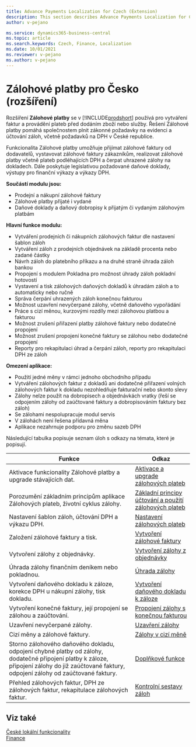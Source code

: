 ```yaml
---
title: Advance Payments Localization for Czech (Extension) 
description: This section describes Advance Payments Localization for Czech extension functionality.
author: v-pejano

ms.service: dynamics365-business-central
ms.topic: article
ms.search.keywords: Czech, Finance, Localization
ms.date: 10/01/2021
ms.reviewer: v-pejano
ms.author: v-pejano
---
```


# Zálohové platby pro Česko (rozšíření)

Rozšíření **Zálohové platby** se v [!INCLUDE[prodshort](../../includes/prodshort.md)] používá pro vytváření faktur a provádění plateb před dodáním zboží nebo služby. Řešení Zálohové platby pomáhá společnostem plnit zákonné požadavky na evidenci a účtování záloh, včetně požadavků na DPH v České republice.  

Funkcionalita Zálohové platby umožňuje přijímat zálohové faktury od dodavatelů, vystavovat zálohové faktury zákazníkům, realizovat zálohové platby včetně plateb podléhajících DPH a čerpat uhrazené zálohy na dokladech. Dále poskytuje legislativou požadované daňové doklady, výstupy pro finanční výkazy a výkazy DPH.  

**Součástí modulu jsou:**  

- Prodejní a nákupní zálohové faktury
- Zálohové platby přijaté i vydané
- Daňové doklady a daňový dobropisy k přijatým či vydaným zálohovým platbám  

**Hlavní funkce modulu:**  

- Vytváření prodejních či nákupních zálohových faktur dle nastavení šablon záloh
- Vytváření záloh z prodejních objednávek na základě procenta nebo zadané částky
- Návrh záloh do platebního příkazu a na druhé straně úhrada záloh bankou
- Propojení s modulem Pokladna pro možnost úhrady záloh pokladní hotovostí
- Vystavení a tisk zálohových daňových dokladů k úhradám záloh a to automaticky nebo ručně
- Správa čerpání uhrazených záloh konečnou fakturou
- Možnost uzavření nevyčerpané zálohy, včetně daňového vypořádání
- Práce s cizí měnou, kurzovými rozdíly mezi zálohovou platbou a fakturou
- Možnost zrušení přiřazení platby zálohové faktury nebo dodatečné propojení
- Možnost zrušení propojení konečné faktury se zálohou nebo dodatečné propojení
- Reporty pro rekapitulaci úhrad a čerpání záloh, reporty pro rekapitulaci DPH ze záloh  

**Omezení aplikace:**  

- Použití jedné měny v rámci jednoho obchodního případu
- Vytváření zálohových faktur z dokladů ani dodatečné přiřazení volných zálohových faktur k dokladu nezohledňuje fakturační nebo skonto slevy
- Zálohy nelze použít na dobropisech a objednávkách vratky (řeší se odpojením zálohy od zaúčtované faktury a dobropisováním faktury bez záloh)
- Se zálohami nespolupracuje modul servis
- V zálohách není řešena přídavná měna
- Aplikace nezahrnuje podporu pro změnu sazeb DPH  

Následující tabulka popisuje seznam úloh s odkazy na témata, které je popisují.

| Funkce | Odkaz |
| --- | --- |
|Aktivace funkcionality Zálohové platby a upgrade stávajících dat.|[Aktivace a upgrade zálohových plateb](adv-payments-how-to-activate-advance-payments.md)|
|Porozumění základním principům aplikace Zálohových plateb, životní cyklus zálohy. |[Základní principy účtování a použití zálohových plateb](adv-payments-principles.md)|
|Nastavení šablon záloh, účtování DPH a výkazu DPH.|[Nastavení zálohových plateb](adv-payments-how-to-setup-advance-payments.md)|
|Založení zálohové faktury a tisk.|[Vytvoření zálohové faktury](adv-payments-how-to-create-advance-invoice.md)|
|Vytvoření zálohy z objednávky.|[Vytvoření zálohy z objednávky](adv-payments-how-to-create-advance-invoice-from-order.md)|
|Úhrada zálohy finančním deníkem nebo pokladnou.|[Úhrada zálohy](adv-payments-how-to-pay-advance-payment.md)|
|Vytvoření daňového dokladu k záloze, korekce DPH u nákupní zálohy, tisk dokladu.|[Vytvoření daňového dokladu k záloze](adv-payments-how-to-create-tax-document.md)|
|Vytvoření konečné faktury, její propojení se zálohou a zaúčtování.|[Propojení zálohy s konečnou fakturou](adv-payments-how-to-link-invoice.md)|
|Uzavření nevyčerpané zálohy.|[Uzavření zálohy](adv-payments-how-to-close-advance-payment.md)|
|Cizí měny a zálohové faktury.|[Zálohy v cizí měně](adv-payments-foreign-currency.md)|
|Storno zálohového daňového dokladu, odpojení chybné platby od zálohy, dodatečné připojení platby k záloze, připojení zálohy do již zaúčtované faktury, odpojení zálohy od zaúčtované faktury.|[Doplňkové funkce](adv-payments-additional-functions.md)|
|Přehled zálohových faktur, DPH ze zálohových faktur, rekapitulace zálohových faktur.|[Kontrolní sestavy záloh](adv-payments-check-reports.md)|

## Viz také

[České lokální funkcionality](czech-local-functionality.md)  
[Finance](../../finance.md)
